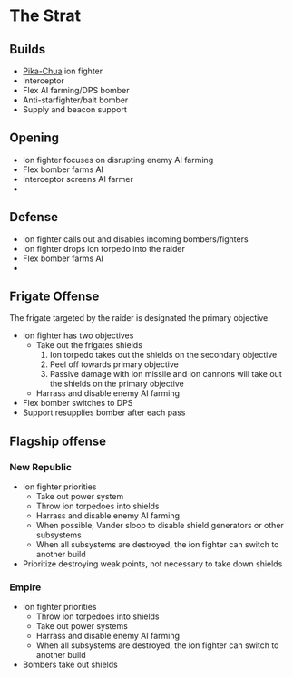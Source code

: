 # The Strat

## Builds

* [Pika-Chua](/knowledgebase/Builds/PikaChua.md) ion fighter
* Interceptor
* Flex AI farming/DPS bomber
* Anti-starfighter/bait bomber
* Supply and beacon support

## Opening

* Ion fighter focuses on disrupting enemy AI farming
* Flex bomber farms AI
* Interceptor screens AI farmer
* 

## Defense

* Ion fighter calls out and disables incoming bombers/fighters
* Ion fighter drops ion torpedo into the raider
* Flex bomber farms AI
* 

## Frigate Offense

The frigate targeted by the raider is designated the primary objective.

* Ion fighter has two objectives
  * Take out the frigates shields
    1. Ion torpedo takes out the shields on the secondary objective
    1. Peel off towards primary objective
    1. Passive damage with ion missile and ion cannons will take out the shields on the primary objective
  * Harrass and disable enemy AI farming
* Flex bomber switches to DPS
* Support resupplies bomber after each pass

## Flagship offense

### New Republic

* Ion fighter priorities
  * Take out power system
  * Throw ion torpedoes into shields
  * Harrass and disable enemy AI farming
  * When possible, Vander sloop to disable shield generators or other subsystems
  * When all subsystems are destroyed, the ion fighter can switch to another build
* Prioritize destroying weak points, not necessary to take down shields
  
### Empire

* Ion fighter priorities
  * Throw ion torpedoes into shields
  * Take out power systems
  * Harrass and disable enemy AI farming
  * When all subsystems are destroyed, the ion fighter can switch to another build
* Bombers take out shields
